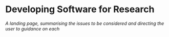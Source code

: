 # Developing Software for Research

*A landing page, summarising the issues to be considered and directing the user to guidance on each*
